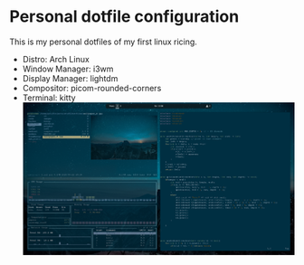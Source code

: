 # Personal dotfile configuration 

This is my personal dotfiles of my first linux ricing. 
* Distro: Arch Linux 
* Window Manager: i3wm 
* Display Manager: lightdm 
* Compositor: picom-rounded-corners 
* Terminal: kitty  
![DesktopImage](images/desktop.png)
